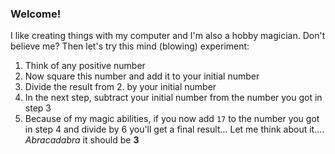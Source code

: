 ### Welcome!

I like creating things with my computer and I'm also a hobby magician. Don't believe me? Then let's try this mind (blowing) experiment:

  1) Think of any positive number
  2) Now square this number and add it to your initial number
  3) Divide the result from 2. by your initial number
  4) In the next step, subtract your initial number from the number you got in step 3
  5) Because of my magic abilities, if you now add `17` to the number you got in step 4 and divide by 6 you'll get a final result... Let me think about it.... *Abracadabra* it should be **3**

<!--
**git-bauerseb/git-bauerseb** is a ✨ _special_ ✨ repository because its `README.md` (this file) appears on your GitHub profile.

Here are some ideas to get you started:

- 🔭 I’m currently working on ...
- 🌱 I’m currently learning ...
- 👯 I’m looking to collaborate on ...
- 🤔 I’m looking for help with ...
- 💬 Ask me about ...
- 📫 How to reach me: ...
- 😄 Pronouns: ...
- ⚡ Fun fact: ...
-->
